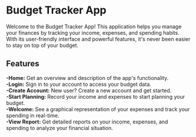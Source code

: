 <h1>Budget Tracker App</h1>
<p>
Welcome to the Budget Tracker App! This application helps you manage your finances by tracking your income, expenses, and spending habits. With its user-friendly interface and powerful features, it's never been easier to stay on top of your budget.
</p>
<h2>Features</h2>

<strong>-Home:</strong> Get an overview and description of the app's functionality.<br>
<strong>-Login:</strong> Sign in to your account to access your budget data.
<br>
<strong>-Create Account:</strong> New user? Create a new account and get started.
<br>
<strong>-Start Planning:</strong> Record your income and expenses to start planning your budget.
<br>
<strong>-Welcome:</strong> See a graphical representation of your expenses and track your spending in real-time.
<br>
<strong>-View Report:</strong> Get detailed reports on your income, expenses, and spending to analyze your financial situation.
